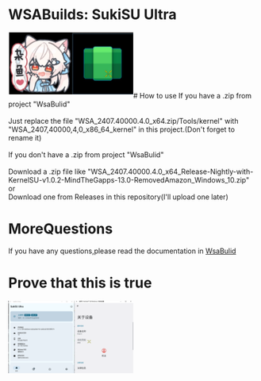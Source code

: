 # WSABuilds: SukiSU Ultra
<img align="left" src="https://raw.githubusercontent.com/Young-Six-6/WSA-SukiSU-Ultra/refs/heads/main/introduce_sources/icon.jpg" width="50%"/>
<br><br><br><br><br><br><br>
# How to use
If you have a .zip from project "WsaBulid" <br><br>
Just replace the file "WSA_2407.40000.4.0_x64.zip/Tools/kernel" with "WSA_2407,40000,4,0_x86_64_kernel" in this project.(Don't forget to rename it)<br><br>
If you don't have a .zip from project "WsaBulid" <br><br>
Download a .zip file like "WSA_2407.40000.4.0_x64_Release-Nightly-with-KernelSU-v1.0.2-MindTheGapps-13.0-RemovedAmazon_Windows_10.zip"<br> 
or<br>
Download one from Releases in this repository(I'll upload one later)<br>

# MoreQuestions
If you have any questions,please read the documentation in [WsaBulid](https://github.com/MustardChef/WSABuilds/)

# Prove that this is true
<img align="left" src="https://raw.githubusercontent.com/Young-Six-6/WSA-SukiSU-Ultra/refs/heads/main/introduce_sources/pic1.png" width="50%"/>

